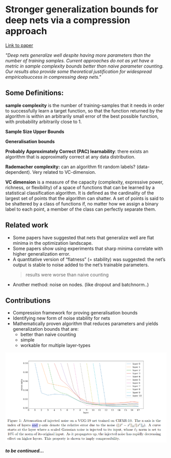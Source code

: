 # Stronger generalization bounds for deep nets via a compression approach
[Link to paper](https://arxiv.org/pdf/1802.05296.pdf) 

*"Deep nets generalize well despite having more parameters than the number of training samples. Current approaches do not as yet have a metric in sample complexity bounds better than naive parameter counting. Our results also provide some theoretical justification for widespread empiricalsuccess in compressing deep nets."*

## Some Definitions:

**sample complexity** is the number of training-samples that it needs in order to successfully learn a target function, so that the function returned by the algorithm is within an arbitrarily small error of the best possible function, with probability arbitrarily close to 1. 

**Sample Size Upper Bounds**

**Generalisation bounds**

**Probably Approximately Correct (PAC) learnability**: there exists an algorithm that is approximatly correct at any data distribution.

**Rademacher complexity:** can an algorithm fit random labels? (data-dependent). Very related to VC-dimension.

**VC dimension**  is a measure of the capacity (complexity, expressive power, richness, or flexibility) of a space of functions that can be learned by a statistical classification algorithm. It is defined as the cardinality of the largest set of points that the algorithm can shatter. A set of points is said to be shattered by a class of functions if, no matter how we assign a binary label to each point, a member of the class can perfectly separate them. 

## Related work
- Some papers have suggested that nets that generalize well are flat  minima in the optimization landscape.
- Some papers show using experiments that sharp minima correlate with higher generalization error.
- A quantitative version of “flatness” (= stability) was suggested:  the net’s output is stable to noise added  to  the  net’s  trainable  parameters.
	> results were worse than naive counting
- Another method: noise on nodes. (like dropout and batchnorm..)

## Contributions

- Compression framework for proving generalisation bounds
- Identifying new form of noise stability for nets
- Mathematically proven algorithm that reduces parameters and yields generalization bounds that are:
	- better than naive counting
	- simple
	- workable for multiple layer-types


![](./figs/Stronger_GEneralisation_Bounds/fig1.png) 

***to be continued...***